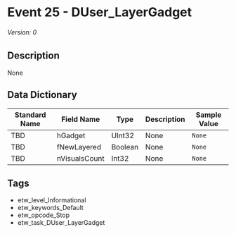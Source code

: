 # Event 25 - DUser_LayerGadget
###### Version: 0

## Description
None

## Data Dictionary
|Standard Name|Field Name|Type|Description|Sample Value|
|---|---|---|---|---|
|TBD|hGadget|UInt32|None|`None`|
|TBD|fNewLayered|Boolean|None|`None`|
|TBD|nVisualsCount|Int32|None|`None`|

## Tags
* etw_level_Informational
* etw_keywords_Default
* etw_opcode_Stop
* etw_task_DUser_LayerGadget